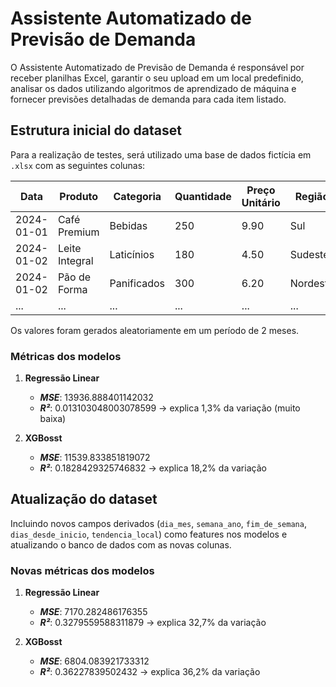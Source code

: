 # Assistente Automatizado de Previsão de Demanda

O Assistente Automatizado de Previsão de Demanda é responsável por receber planilhas Excel, garantir o seu upload em um local predefinido, analisar os dados utilizando algoritmos de aprendizado de máquina e fornecer previsões detalhadas de demanda para cada item listado.

## Estrutura inicial do dataset

Para a realização de testes, será utilizado uma base de dados fictícia em `.xlsx` com as seguintes colunas:

| Data       | Produto        | Categoria   | Quantidade | Preço Unitário | Região   |
| ---------- | -------------- | ----------- | ---------- | -------------- | -------- |
| 2024-01-01 | Café Premium   | Bebidas     | 250        | 9.90           | Sul      |
| 2024-01-02 | Leite Integral | Laticínios  | 180        | 4.50           | Sudeste  |
| 2024-01-02 | Pão de Forma   | Panificados | 300        | 6.20           | Nordeste |
| ...        | ...            | ...         | ...        | ...            | ...      |

Os valores foram gerados aleatoriamente em um período de 2 meses.

### Métricas dos modelos

1. **Regressão Linear**

    * ***MSE***: 13936.888401142032
    * ***R²***: 0.013103048003078599 → explica 1,3% da variação (muito baixa)

2. **XGBosst**

    * ***MSE***: 11539.833851819072
    * ***R²***: 0.1828429325746832 → explica 18,2% da variação

## Atualização do dataset

Incluindo novos campos derivados (`dia_mes`, `semana_ano`, `fim_de_semana`, `dias_desde_inicio`, `tendencia_local`) como features nos modelos e atualizando o banco de dados com as novas colunas.

### Novas métricas dos modelos

1. **Regressão Linear**

    * ***MSE***: 7170.282486176355
    * ***R²***: 0.3279559588311879 → explica 32,7% da variação

2. **XGBosst**

    * ***MSE***: 6804.083921733312
    * ***R²***: 0.36227839502432 → explica 36,2% da variação

